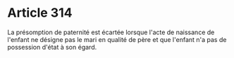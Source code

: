 # Article 314

La présomption de paternité est écartée lorsque l'acte de naissance de l'enfant ne désigne pas le mari en qualité de père et que l'enfant n'a pas de possession d'état à son égard.